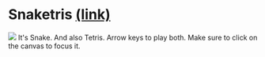 # Snaketris [(link)](http://samchristopherlee.com/snaketris/)
![](https://raw.githubusercontent.com/samclee/Snaketris/master/snake.gif)
It's Snake. And also Tetris. Arrow keys to play both. Make sure to click on the canvas to focus it.
